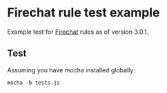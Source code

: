 # Firechat rule test example

Example test for [Firechat] rules as of version 3.0.1.

## Test

Assuming you have mocha installed globally:
```
mocha -b tests.js
```

[Firechat]: https://github.com/firebase/firechat/tree/v3.0.1
